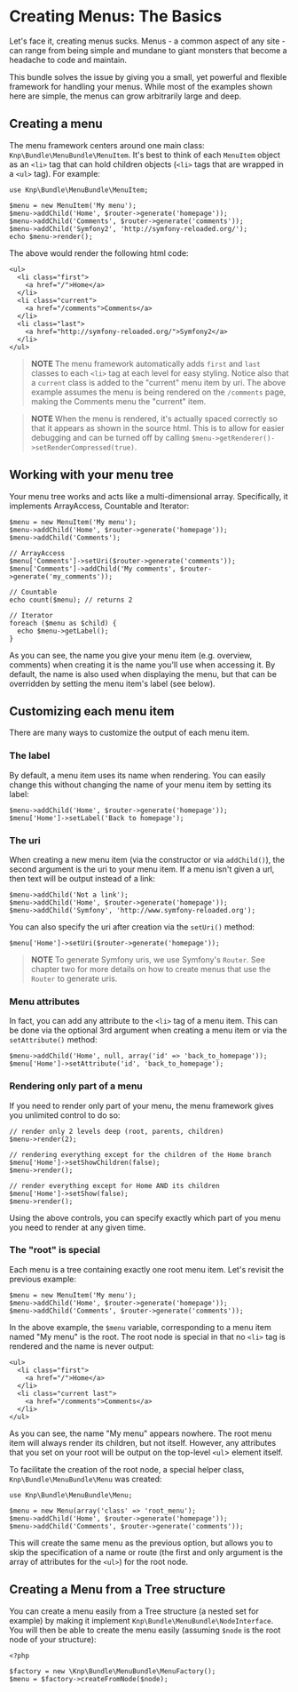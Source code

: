 Creating Menus: The Basics
==========================

Let's face it, creating menus sucks. Menus - a common aspect of any
site - can range from being simple and mundane to giant monsters that
become a headache to code and maintain.

This bundle solves the issue by giving you a small, yet powerful and flexible
framework for handling your menus. While most of the examples shown here
are simple, the menus can grow arbitrarily large and deep.

Creating a menu
---------------

The menu framework centers around one main class: `Knp\Bundle\MenuBundle\MenuItem`.
It's best to think of each `MenuItem` object as an `<li>` tag that can
hold children objects (`<li>` tags that are wrapped in a `<ul>` tag).
For example:

    use Knp\Bundle\MenuBundle\MenuItem;

    $menu = new MenuItem('My menu');
    $menu->addChild('Home', $router->generate('homepage'));
    $menu->addChild('Comments', $router->generate('comments'));
    $menu->addChild('Symfony2', 'http://symfony-reloaded.org/');
    echo $menu->render();

The above would render the following html code:

    <ul>
      <li class="first">
        <a href="/">Home</a>
      </li>
      <li class="current">
        <a href="/comments">Comments</a>
      </li>
      <li class="last">
        <a href="http://symfony-reloaded.org/">Symfony2</a>
      </li>
    </ul>

>**NOTE**
>The menu framework automatically adds `first` and `last` classes to each
>`<li>` tag at each level for easy styling. Notice also that a `current`
>class is added to the "current" menu item by uri. The above example assumes
>the menu is being rendered on the `/comments` page, making the Comments
>menu the "current" item.

>**NOTE**
>When the menu is rendered, it's actually spaced correctly so that it appears
>as shown in the source html. This is to allow for easier debugging and can
>be turned off by calling `$menu->getRenderer()->setRenderCompressed(true)`.

Working with your menu tree
---------------------------

Your menu tree works and acts like a multi-dimensional array. Specifically,
it implements ArrayAccess, Countable and Iterator:

    $menu = new MenuItem('My menu');
    $menu->addChild('Home', $router->generate('homepage'));
    $menu->addChild('Comments');

    // ArrayAccess
    $menu['Comments']->setUri($router->generate('comments'));
    $menu['Comments']->addChild('My comments', $router->generate('my_comments'));

    // Countable
    echo count($menu); // returns 2

    // Iterator
    foreach ($menu as $child) {
      echo $menu->getLabel();
    }

As you can see, the name you give your menu item (e.g. overview, comments)
when creating it is the name you'll use when accessing it. By default,
the name is also used when displaying the menu, but that can be overridden
by setting the menu item's label (see below).

Customizing each menu item
--------------------------

There are many ways to customize the output of each menu item.

### The label

By default, a menu item uses its name when rendering. You can easily
change this without changing the name of your menu item by setting its label:

    $menu->addChild('Home', $router->generate('homepage'));
    $menu['Home']->setLabel('Back to homepage');

### The uri

When creating a new menu item (via the constructor or via `addChild()`),
the second argument is the uri to your menu item. If a menu
isn't given a url, then text will be output instead of a link:

    $menu->addChild('Not a link');
    $menu->addChild('Home', $router->generate('homepage'));
    $menu->addChild('Symfony', 'http://www.symfony-reloaded.org');

You can also specify the uri after creation via the `setUri()` method:

    $menu['Home']->setUri($router->generate('homepage'));

>**NOTE**
>To generate Symfony uris, we use Symfony's `Router`. See chapter two for
>more details on how to create menus that use the `Router` to generate uris.

### Menu attributes

In fact, you can add any attribute to the `<li>` tag of a menu item. This
can be done via the optional 3rd argument when creating a menu item or
via the `setAttribute()` method:

    $menu->addChild('Home', null, array('id' => 'back_to_homepage'));
    $menu['Home']->setAttribute('id', 'back_to_homepage');

### Rendering only part of a menu

If you need to render only part of your menu, the menu framework gives
you unlimited control to do so:

    // render only 2 levels deep (root, parents, children)
    $menu->render(2);

    // rendering everything except for the children of the Home branch
    $menu['Home']->setShowChildren(false);
    $menu->render();

    // render everything except for Home AND its children
    $menu['Home']->setShow(false);
    $menu->render();

Using the above controls, you can specify exactly which part of you menu
you need to render at any given time.

### The "root" is special

Each menu is a tree containing exactly one root menu item. Let's revisit
the previous example:

    $menu = new MenuItem('My menu');
    $menu->addChild('Home', $router->generate('homepage'));
    $menu->addChild('Comments', $router->generate('comments'));

In the above example, the `$menu` variable, corresponding to a menu item
named "My menu" is the root. The root node is special in that no `<li>`
tag is rendered and the name is never output:

    <ul>
      <li class="first">
        <a href="/">Home</a>
      </li>
      <li class="current last">
        <a href="/comments">Comments</a>
      </li>
    </ul>

As you can see, the name "My menu" appears nowhere. The root menu item
will always render its children, but not itself. However, any attributes
that you set on your root will be output on the top-level `<ul`> element
itself.

To facilitate the creation of the root node, a special helper class, `Knp\Bundle\MenuBundle\Menu`
was created:

    use Knp\Bundle\MenuBundle\Menu;

    $menu = new Menu(array('class' => 'root_menu');
    $menu->addChild('Home', $router->generate('homepage'));
    $menu->addChild('Comments', $router->generate('comments'));

This will create the same menu as the previous option, but allows you to
skip the specification of a name or route (the first and only argument
is the array of attributes for the `<ul>`) for the root node.

Creating a Menu from a Tree structure
-------------------------------------

You can create a menu easily from a Tree structure (a nested set for example) by
making it implement ``Knp\Bundle\MenuBundle\NodeInterface``. You will then be able
to create the menu easily (assuming ``$node`` is the root node of your structure):

    <?php

    $factory = new \Knp\Bundle\MenuBundle\MenuFactory();
    $menu = $factory->createFromNode($node);
